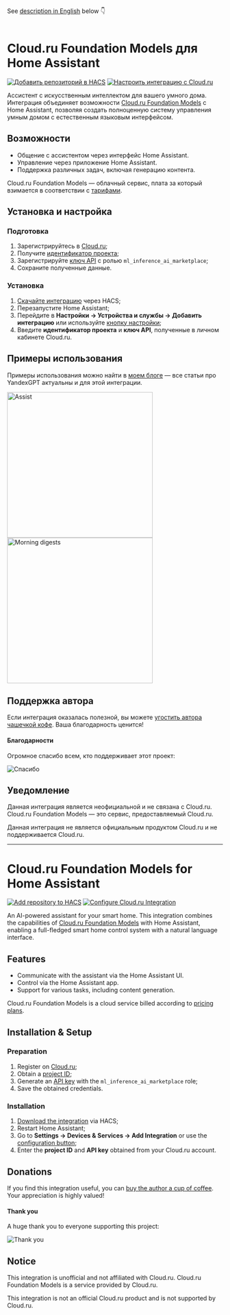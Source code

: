 See [description in English](#cloudru-foundation-models-for-home-assistant) below 👇
<br>
<br>

# Cloud.ru Foundation Models для Home Assistant

[![Добавить репозиторий в HACS](https://my.home-assistant.io/badges/hacs_repository.svg)](https://my.home-assistant.io/redirect/hacs_repository/?owner=black-roland&repository=homeassistant-cloud-ru-ai&category=integration) [![Настроить интеграцию с Cloud.ru](https://my.home-assistant.io/badges/config_flow_start.svg)](https://my.home-assistant.io/redirect/config_flow_start/?domain=cloud_ru_ai)

Ассистент с искусственным интеллектом для вашего умного дома. Интеграция объединяет возможности [Cloud.ru Foundation Models](https://cloud.ru/marketplace/ai-ml) с Home Assistant, позволяя создать полноценную систему управления умным домом с естественным языковым интерфейсом.

## Возможности

- Общение с ассистентом через интерфейс Home Assistant.
- Управление через приложение Home Assistant.
- Поддержка различных задач, включая генерацию контента.

Cloud.ru Foundation Models — облачный сервис, плата за который взимается в соответствии с [тарифами](https://cloud.ru/docs/marketplace/ug/services/ai-playground/pricing__ai-playground).

## Установка и настройка

### Подготовка

1. Зарегистрируйтесь в [Cloud.ru](https://console.cloud.ru/registration/?zoneclick=github&retain_url=https://github.com/black-roland/homeassistant-cloud-ru-ai);
2. Получите [идентификатор проекта](https://cloud.ru/docs/foundation-models/ug/topics/api-ref__project-id);
3. Зарегистрируйте [ключ API](https://cloud.ru/docs/console_api/ug/topics/guides__static-api-keys__create) с ролью `ml_inference_ai_marketplace`;
4. Сохраните полученные данные.

### Установка

1. [Скачайте интеграцию](https://my.home-assistant.io/redirect/hacs_repository/?owner=black-roland&repository=homeassistant-cloud-ru-ai&category=integration) через HACS;
2. Перезапустите Home Assistant;
3. Перейдите в **Настройки → Устройства и службы → Добавить интеграцию** или используйте [кнопку настройки](https://my.home-assistant.io/redirect/config_flow_start/?domain=cloud_ru_ai);
4. Введите **идентификатор проекта** и **ключ API**, полученные в личном кабинете Cloud.ru.

## Примеры использования

Примеры использования можно найти в [моем блоге](https://mansmarthome.info/tags/ai/) — все статьи про YandexGPT актуальны и для этой интеграции.

<p>
  <img src="https://github.com/user-attachments/assets/c4f2520d-a1e7-433b-99d6-9db29b2c99f1" height="340px" alt="Assist" />
  <img src="https://github.com/user-attachments/assets/34f05829-7a10-4087-8596-5087b8310533" height="340px" alt="Morning digests" />
</p>

## Поддержка автора

Если интеграция оказалась полезной, вы можете [угостить автора чашечкой кофе](https://mansmarthome.info/donate/#donationalerts). Ваша благодарность ценится!

#### Благодарности

Огромное спасибо всем, кто поддерживает этот проект:

![Спасибо][donors-list]

## Уведомление

Данная интеграция является неофициальной и не связана с Cloud.ru. Cloud.ru Foundation Models — это сервис, предоставляемый Cloud.ru.

Данная интеграция не является официальным продуктом Cloud.ru и не поддерживается Cloud.ru.

---

# Cloud.ru Foundation Models for Home Assistant

[![Add repository to HACS](https://my.home-assistant.io/badges/hacs_repository.svg)](https://my.home-assistant.io/redirect/hacs_repository/?owner=black-roland&repository=homeassistant-cloud-ru-ai&category=integration) [![Configure Cloud.ru Integration](https://my.home-assistant.io/badges/config_flow_start.svg)](https://my.home-assistant.io/redirect/config_flow_start/?domain=cloud_ru_ai)

An AI-powered assistant for your smart home. This integration combines the capabilities of [Cloud.ru Foundation Models](https://cloud.ru/marketplace/ai-ml) with Home Assistant, enabling a full-fledged smart home control system with a natural language interface.

## Features

- Communicate with the assistant via the Home Assistant UI.
- Control via the Home Assistant app.
- Support for various tasks, including content generation.

Cloud.ru Foundation Models is a cloud service billed according to [pricing plans](https://cloud.ru/docs/marketplace/ug/services/ai-playground/pricing__ai-playground).

## Installation & Setup

### Preparation

1. Register on [Cloud.ru](https://console.cloud.ru/registration/?zoneclick=github&retain_url=https://github.com/black-roland/homeassistant-cloud-ru-ai);
2. Obtain a [project ID](https://cloud.ru/docs/foundation-models/ug/topics/api-ref__project-id);
3. Generate an [API key](https://cloud.ru/docs/console_api/ug/topics/guides__static-api-keys__create) with the `ml_inference_ai_marketplace` role;
4. Save the obtained credentials.

### Installation

1. [Download the integration](https://my.home-assistant.io/redirect/hacs_repository/?owner=black-roland&repository=homeassistant-cloud-ru-ai&category=integration) via HACS;
2. Restart Home Assistant;
3. Go to **Settings → Devices & Services → Add Integration** or use the [configuration button](https://my.home-assistant.io/redirect/config_flow_start/?domain=cloud_ru_ai);
4. Enter the **project ID** and **API key** obtained from your Cloud.ru account.

## Donations

If you find this integration useful, you can [buy the author a cup of coffee](https://mansmarthome.info/donate/#donationalerts). Your appreciation is highly valued!

#### Thank you

A huge thank you to everyone supporting this project:

![Thank you][donors-list]

## Notice

This integration is unofficial and not affiliated with Cloud.ru. Cloud.ru Foundation Models is a service provided by Cloud.ru.

This integration is not an official Cloud.ru product and is not supported by Cloud.ru.

[donors-list]: https://github.com/user-attachments/assets/71f80a87-5c65-44e4-811a-14bb075caa9c
